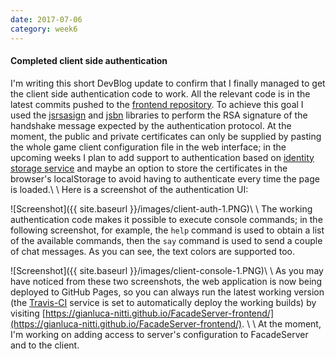 ```yaml
---
date: 2017-07-06
category: week6
---
```


#### Completed client side authentication
I'm writing this short DevBlog update to confirm that I finally managed to get the client side authentication code to work. All the relevant code is in the latest commits pushed to the [frontend repository](https://github.com/gianluca-nitti/FacadeServer-frontend). To achieve this goal I used the [jsrsasign](https://www.npmjs.com/package/jsrsasign) and [jsbn](https://www.npmjs.com/package/jsbn) libraries to perform the RSA signature of the handshake message expected by the authentication protocol. At the moment, the public and private certificates can only be supplied by pasting the whole game client configuration file in the web interface; in the upcoming weeks I plan to add support to authentication based on [identity storage service](http://forum.terasology.org/threads/client-identity-cloud-storage-service.1846/) and maybe an option to store the certificates in the browser's localStorage to avoid having to authenticate every time the page is loaded.\\
\\
Here is a screenshot of the authentication UI:

![Screenshot]({{ site.baseurl }}/images/client-auth-1.PNG)\\
\\
The working authentication code makes it possible to execute console commands; in the following screenshot, for example, the `help` command is used to obtain a list of the available commands, then the `say` command is used to send a couple of chat messages. As you can see, the text colors are supported too.

![Screenshot]({{ site.baseurl }}/images/client-console-1.PNG)\\
\\
As you may have noticed from these two screenshots, the web application is now being deployed to GitHub Pages, so you can always run the latest working version (the [Travis-CI](https://travis-ci.org/gianluca-nitti/FacadeServer-frontend) service is set to automatically deploy the working builds) by visiting [https://gianluca-nitti.github.io/FacadeServer-frontend/](https://gianluca-nitti.github.io/FacadeServer-frontend/). \\
\\
At the moment, I'm working on adding access to server's configuration to FacadeServer and to the client.
